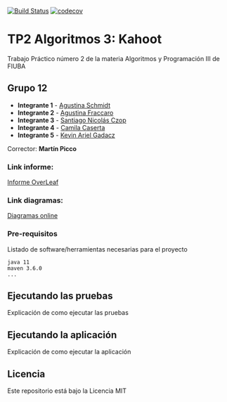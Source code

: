 [![Build Status](https://travis-ci.com/agusfraccaro/TP2-Algoritmos-3.svg?token=YZxuxqzbr4V9axn1ex75&branch=master)](https://travis-ci.com/github/agusfraccaro/TP2-Algoritmos-3)
[![codecov](https://codecov.io/gh/agusfraccaro/TP2-Algoritmos-3/branch/master/graph/badge.svg?token=BYHPPIYTWX)](https://codecov.io/gh/agusfraccaro/TP2-Algoritmos-3)


# TP2 Algoritmos 3: Kahoot

Trabajo Práctico número 2 de la materia Algoritmos y Programación III de FIUBA

## Grupo 12

* **Integrante 1** - [Agustina Schmidt](https://github.com/agusschmidt)
* **Integrante 2** - [Agustina Fraccaro](https://github.com/agusfraccaro)
* **Integrante 3** - [Santiago Nicolás Czop](https://github.com/Santiago-Czop)
* **Integrante 4** - [Camila Caserta](https://github.com/ccaserta)
* **Integrante 5** - [Kevin Ariel Gadacz](https://github.com/kevingadacz)

Corrector: **Martín Picco**

### Link informe: 

[Informe OverLeaf](https://www.overleaf.com/6946127717bfmqhrfvrryh)

### Link diagramas:

[Diagramas online](https://app.diagrams.net/#G1hpMyQL8DPGZu_8Gn1cA6cx-ZGXHk0fAF)

### Pre-requisitos

Listado de software/herramientas necesarias para el proyecto

```
java 11
maven 3.6.0
...
```

## Ejecutando las pruebas

Explicación de como ejecutar las pruebas

## Ejecutando la aplicación

Explicación de como ejecutar la aplicación

## Licencia

Este repositorio está bajo la Licencia MIT
